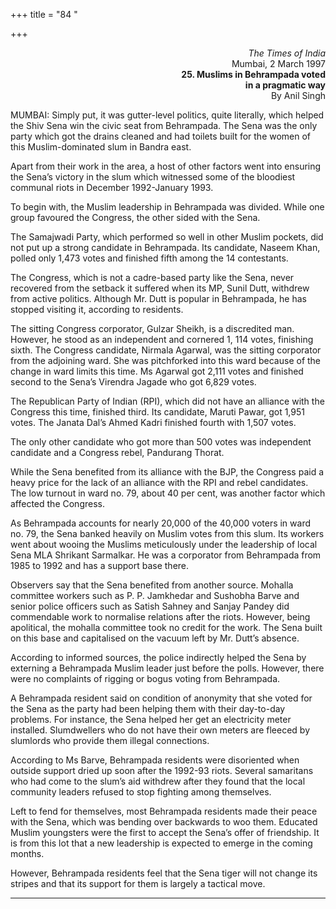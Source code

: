 +++
title = "84 "

+++
<div align="right">

*The Times of India*  
Mumbai, 2 March 1997  
**25. Muslims in Behrampada voted**  
**in a pragmatic way**  
By Anil Singh

</div>

MUMBAI: Simply put, it was gutter-level politics, quite literally, which
helped the Shiv Sena win the civic seat from Behrampada. The Sena was
the only party which got the drains cleaned and had toilets built for
the women of this Muslim-dominated slum in Bandra east.

Apart from their work in the area, a host of other factors went into
ensuring the Sena’s victory in the slum which witnessed some of the
bloodiest communal riots in December 1992-January 1993.

To begin with, the Muslim leadership in Behrampada was divided.  While
one group favoured the Congress, the other sided with the Sena.

The Samajwadi Party, which performed so well in other Muslim pockets,
did not put up a strong candidate in Behrampada. Its candidate, Naseem
Khan, polled only 1,473 votes and finished fifth among the 14
contestants.

The Congress, which is not a cadre-based party like the Sena, never
recovered from the setback it suffered when its MP, Sunil Dutt, withdrew
from active politics. Although Mr. Dutt is popular in Behrampada, he has
stopped visiting it, according to residents.

The sitting Congress corporator, Gulzar Sheikh, is a discredited man.
However, he stood as an independent and cornered 1, 114 votes, finishing
sixth. The Congress candidate, Nirmala Agarwal, was the sitting
corporator from the adjoining ward. She was pitchforked into this ward
because of the change in ward limits this time. Ms Agarwal got 2,111
votes and finished second to the Sena’s Virendra Jagade who got 6,829
votes.

The Republican Party of Indian (RPI), which did not have an alliance
with the Congress this time, finished third.  Its candidate, Maruti
Pawar, got 1,951 votes. The Janata Dal’s Ahmed Kadri finished fourth
with 1,507 votes.

The only other candidate who got more than 500 votes was independent
candidate and a Congress rebel, Pandurang Thorat.

While the Sena benefited from its alliance with the BJP, the Congress
paid a heavy price for the lack of an alliance with the RPI and rebel
candidates. The low turnout in ward no. 79, about 40 per cent, was
another factor which affected the Congress.

As Behrampada accounts for nearly 20,000 of the 40,000 voters in ward
no. 79, the Sena banked heavily on Muslim votes from this slum. Its
workers went about wooing the Muslims meticulously under the leadership
of local Sena MLA Shrikant Sarmalkar. He was a corporator from
Behrampada from 1985 to 1992 and has a support base there.

Observers say that the Sena benefited from another source. Mohalla
committee workers such as P. P. Jamkhedar and Sushobha Barve and senior
police officers such as Satish Sahney and Sanjay Pandey did commendable
work to normalise relations after the riots. However, being apolitical,
the mohalla committee took no credit for the work. The Sena built on
this base and capitalised on the vacuum left by Mr. Dutt’s absence.

According to informed sources, the police indirectly helped the Sena by
externing a Behrampada Muslim leader just before the polls. However,
there were no complaints of rigging or bogus voting from Behrampada.

A Behrampada resident said on condition of anonymity that she voted for
the Sena as the party had been helping them with their day-to-day
problems. For instance, the Sena helped her get an electricity meter
installed. Slumdwellers who do not have their own meters are fleeced by
slumlords who provide them illegal connections.

According to Ms Barve, Behrampada residents were disoriented when
outside support dried up soon after the 1992-93 riots. Several
samaritans who had come to the slum’s aid withdrew after they found that
the local community leaders refused to stop fighting among themselves.

Left to fend for themselves, most Behrampada residents made their peace
with the Sena, which was bending over backwards to woo them. Educated
Muslim youngsters were the first to accept the Sena’s offer of
friendship. It is from this lot that a new leadership is expected to
emerge in the coming months.

However, Behrampada residents feel that the Sena tiger will not change
its stripes and that its support for them is largely a tactical move.  
 

------------------------------------------------------------------------


